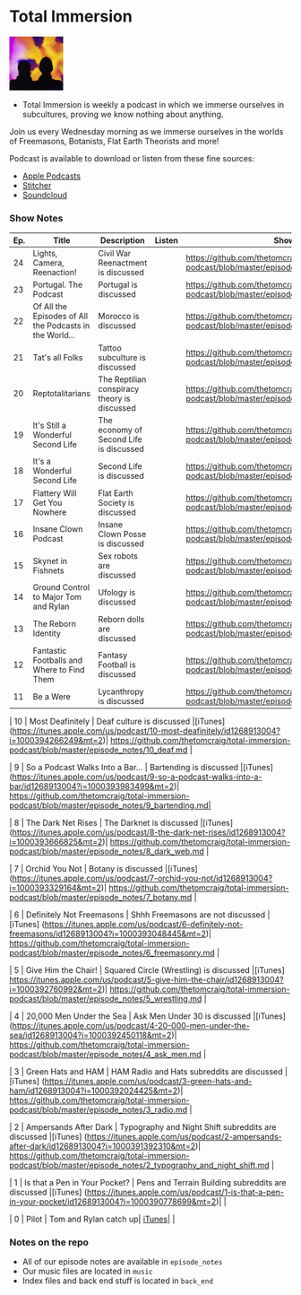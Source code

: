 Total Immersion
===

<img src="https://github.com/thetomcraig/total-immersion-podcast/blob/master/cover.jpg" width="96">

* Total Immersion is weekly a podcast in which we immerse ourselves in subcultures, proving we know nothing about anything.  

Join us every Wednesday morning as we immerse ourselves in the worlds of Freemasons, Botanists, Flat Earth Theorists and more!  

Podcast is available to download or listen from these fine sources:  
* [Apple Podcasts](https://itunes.apple.com/us/podcast/total-immersion/id1268913004?mt=2)  
* [Stitcher](http://www.stitcher.com/s?fid=159543&refid=stpr)  
* [Soundcloud](https://soundcloud.com/totalimmersionpodcast)  

### Show Notes  
| Ep. | Title | Description | Listen | Show Notes |  
| --- | ----- | ----------- | ------ | ---------- |
|  24 | Lights, Camera, Reenaction! | Civil War Reenactment is discussed || https://github.com/thetomcraig/total-immersion-podcast/blob/master/episode_notes/24_renaction.md |
|  23 | Portugal. The Podcast | Portugal is discussed || https://github.com/thetomcraig/total-immersion-podcast/blob/master/episode_notes/23_portugal.md	|
|  22 | Of All the Episodes of All the Podcasts in the World... | Morocco is discussed || https://github.com/thetomcraig/total-immersion-podcast/blob/master/episode_notes/22_morocco.md |
|  21 | Tat's all Folks | Tattoo subculture is discussed || https://github.com/thetomcraig/total-immersion-podcast/blob/master/episode_notes/21_tattoos.md	|
|  20 | Reptotalitarians | The Reptilian conspiracy theory is discussed || https://github.com/thetomcraig/total-immersion-podcast/blob/master/episode_notes/20_retillians.md	|
|  19 | It's Still a Wonderful Second Life | The economy of Second  Life is discussed || https://github.com/thetomcraig/total-immersion-podcast/blob/master/episode_notes/19_second_life_2.md	|
|  18 | It's a Wonderful Second Life | Second Life is discussed || https://github.com/thetomcraig/total-immersion-podcast/blob/master/episode_notes/18_second_life.md	|
|  17 | Flattery Will Get You Nowhere | Flat Earth Society is discussed || https://github.com/thetomcraig/total-immersion-podcast/blob/master/episode_notes/17_flat_earth.md	|
|  16 | Insane Clown Podcast | Insane Clown Posse is discussed || https://github.com/thetomcraig/total-immersion-podcast/blob/master/episode_notes/16_icp.md	|
|  15 | Skynet in Fishnets | Sex robots are discussed || https://github.com/thetomcraig/total-immersion-podcast/blob/master/episode_notes/15_sex_dolls.md	|
|  14 | Ground Control to Major Tom and Rylan | Ufology is discussed || https://github.com/thetomcraig/total-immersion-podcast/blob/master/episode_notes/14_ufology.md	|
|  13 | The Reborn Identity | Reborn dolls are discussed || https://github.com/thetomcraig/total-immersion-podcast/blob/master/episode_notes/13_reborn_dolls.md	|
|  12 | Fantastic Footballs and Where to Find Them | Fantasy Football is discussed || https://github.com/thetomcraig/total-immersion-podcast/blob/master/episode_notes/12_fantasy_football.md	|
|  11 | Be a Were | Lycanthropy is discussed || https://github.com/thetomcraig/total-immersion-podcast/blob/master/episode_notes/ |

|  10 | Most Deafinitely | Deaf culture is discussed |[iTunes]
    (https://itunes.apple.com/us/podcast/10-most-deafinitely/id1268913004?i=1000394266249&mt=2)|
    https://github.com/thetomcraig/total-immersion-podcast/blob/master/episode_notes/10_deaf.md |

|   9 | So a Podcast Walks Into a Bar... | Bartending is discussed |[iTunes]
    (https://itunes.apple.com/us/podcast/9-so-a-podcast-walks-into-a-bar/id1268913004?i=1000393983499&mt=2)|
    https://github.com/thetomcraig/total-immersion-podcast/blob/master/episode_notes/9_bartending.md|

|   8 | The Dark Net Rises | The Darknet is discussed |[iTunes]
    (https://itunes.apple.com/us/podcast/8-the-dark-net-rises/id1268913004?i=1000393666825&mt=2)|
    https://github.com/thetomcraig/total-immersion-podcast/blob/master/episode_notes/8_dark_web.md	|

|   7 | Orchid You Not | Botany is discussed |[iTunes]
    (https://itunes.apple.com/us/podcast/7-orchid-you-not/id1268913004?i=1000393329164&mt=2)|
    https://github.com/thetomcraig/total-immersion-podcast/blob/master/episode_notes/7_botany.md |

|   6 | Definitely Not Freemasons | Shhh Freemasons are not discussed |[iTunes]
    (https://itunes.apple.com/us/podcast/6-definitely-not-freemasons/id1268913004?i=1000393048445&mt=2)|
    https://github.com/thetomcraig/total-immersion-podcast/blob/master/episode_notes/6_freemasonry.md	|

|   5 | Give Him the Chair! | Squared Circle (Wrestling) is discussed |[iTunes]
    https://itunes.apple.com/us/podcast/5-give-him-the-chair/id1268913004?i=1000392760992&mt=2)|
    https://github.com/thetomcraig/total-immersion-podcast/blob/master/episode_notes/5_wrestling.md	|

|   4 | 20,000 Men Under the Sea | Ask Men Under 30 is discussed |[iTunes]
    (https://itunes.apple.com/us/podcast/4-20-000-men-under-the-sea/id1268913004?i=1000392450118&mt=2)|
    https://github.com/thetomcraig/total-immersion-podcast/blob/master/episode_notes/4_ask_men.md	|

|   3 | Green Hats and HAM | HAM Radio and Hats subreddits are discussed |[iTunes]
    (https://itunes.apple.com/us/podcast/3-green-hats-and-ham/id1268913004?i=1000392024425&mt=2)|
    https://github.com/thetomcraig/total-immersion-podcast/blob/master/episode_notes/3_radio.md	|

|   2 | Ampersands After Dark | Typography and Night Shift subreddits are discussed |[iTunes]
    (https://itunes.apple.com/us/podcast/2-ampersands-after-dark/id1268913004?i=1000391392310&mt=2)|
https://github.com/thetomcraig/total-immersion-podcast/blob/master/episode_notes/2_typography_and_night_shift.md |

|   1 | Is that a Pen in Your Pocket? | Pens and Terrain Building subreddits are discussed |[iTunes]
    (https://itunes.apple.com/us/podcast/1-is-that-a-pen-in-your-pocket/id1268913004?i=1000390778699&mt=2)| |

|   0 | Pilot  | Tom and Rylan catch up| [iTunes](https://itunes.apple.com/us/podcast/pilot/id1268913004?i=1000390778698&mt=2)| |

### Notes on the repo
* All of our episode notes are available in `episode_notes`
* Our music files are located in `music`
* Index files and back end stuff is located in `back_end`
